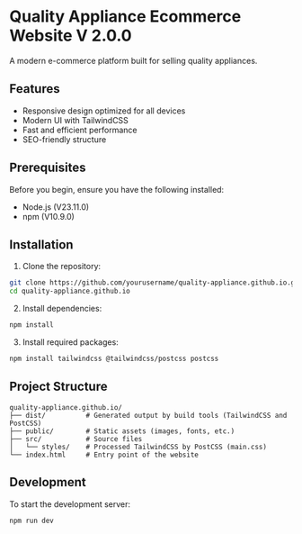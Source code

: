 # Quality Appliance Ecommerce Website V 2.0.0

A modern e-commerce platform built for selling quality appliances.

## Features

- Responsive design optimized for all devices
- Modern UI with TailwindCSS
- Fast and efficient performance
- SEO-friendly structure

## Prerequisites

Before you begin, ensure you have the following installed:
- Node.js (V23.11.0)
- npm (V10.9.0)

## Installation

1. Clone the repository:
```bash
git clone https://github.com/yourusername/quality-appliance.github.io.git
cd quality-appliance.github.io
```

2. Install dependencies:
```bash
npm install
```

3. Install required packages:
```bash
npm install tailwindcss @tailwindcss/postcss postcss
```

## Project Structure

```
quality-appliance.github.io/
├── dist/          # Generated output by build tools (TailwindCSS and PostCSS)
├── public/        # Static assets (images, fonts, etc.)
├── src/           # Source files
│   └── styles/    # Processed TailwindCSS by PostCSS (main.css)
└── index.html     # Entry point of the website
```

## Development

To start the development server:

```bash
npm run dev
```